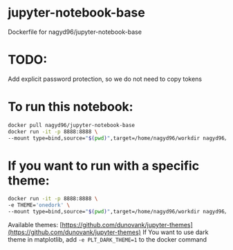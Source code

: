 # jupyter-notebook-base
Dockerfile for nagyd96/jupyter-notebook-base

# TODO:
Add explicit password protection, so we do not need to copy tokens

# To run this notebook:
```bash
docker pull nagyd96/jupyter-notebook-base
docker run -it -p 8888:8888 \
--mount type=bind,source="$(pwd)",target=/home/nagyd96/workdir nagyd96/jupyter-notebook-base:latest
```

# If you want to run with a specific theme:
```bash
docker run -it -p 8888:8888 \
-e THEME='onedork' \
--mount type=bind,source="$(pwd)",target=/home/nagyd96/workdir nagyd96/jupyter-notebook-base:latest
```
Available themes: [https://github.com/dunovank/jupyter-themes](https://github.com/dunovank/jupyter-themes)
If You want to use dark theme in matplotlib, add `-e PLT_DARK_THEME=1` to the docker command

